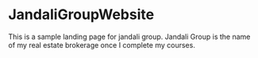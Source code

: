 # JandaliGroupWebsite
This is a sample landing page for jandali group. Jandali Group is the name of my real estate brokerage once I complete my courses.
